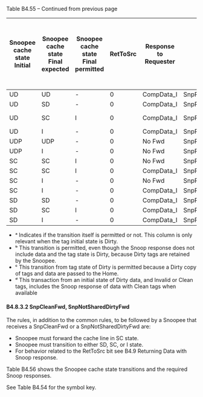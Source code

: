 Table B4.55 – Continued from previous page

| Snoopee cache state </br > Initial | Snoopee cache state </br> Final expected | Snoopee cache state </br> Final permitted | RetToSrc | Response to Requester | Response to Home              | TagOp value in response to Home </br> Initial start state of Dirty ᵃ | TagOp value in response to Home </br> Initial start state of Dirty | TagOp value in response to Home </br> Initial start state of Invalid or Clean |
|------------------------------------|------------------------------------------|-------------------------------------------|----------|-----------------------|-------------------------------|----------------------------------------------------------------------|--------------------------------------------------------------------|-------------------------------------------------------------------------------|
| UD                                 | UD                                       | -                                         | 0        | CompData\_I           | SnpResp\_UD\_Fwded\_I         | P ᵇ                                                                  | -                                                                  | -                                                                             |
| UD                                 | SD                                       | -                                         | 0        | CompData\_I           | SnpResp\_SD\_Fwded\_I         | P ᵇ                                                                  | -                                                                  | -                                                                             |
| UD                                 | SC                                       | I                                         | 0        | CompData\_I           | SnpRespData\_SC\_PD\_Fwded\_I | P                                                                    | Update ᶜ                                                           | I,Transfer ᵈ                                                                  |
| UD                                 | I                                        | -                                         | 0        | CompData\_I           | SnpRespData\_I\_PD\_Fwded\_I  | P                                                                    | Update                                                             | I,Transfer                                                                    |
| UDP                                | UDP                                      | -                                         | 0        | No Fwd                | SnpRespDataPtl\_UD            | -                                                                    | -                                                                  | I                                                                             |
| UDP                                | I                                        | -                                         | 0        | No Fwd                | SnpRespDataPtl\_I\_PD         | -                                                                    | -                                                                  | I                                                                             |
| SC                                 | SC                                       | I                                         | 0        | No Fwd                | SnpResp\_SC                   | -                                                                    | -                                                                  | -                                                                             |
| SC                                 | SC                                       | I                                         | 0        | CompData\_I           | SnpResp\_SC\_Fwded\_I         | -                                                                    | -                                                                  | -                                                                             |
| SC                                 | I                                        | -                                         | 0        | No Fwd                | SnpResp\_I                    | -                                                                    | -                                                                  | -                                                                             |
| SC                                 | I                                        | -                                         | 0        | CompData\_I           | SnpResp\_I\_Fwded\_I          | -                                                                    | -                                                                  | -                                                                             |
| SD                                 | SD                                       | -                                         | 0        | CompData\_I           | SnpResp\_SD\_Fwded\_I         | P ᵇ                                                                  | -                                                                  | -                                                                             |
| SD                                 | SC                                       | I                                         | 0        | CompData\_I           | SnpRespData\_SC\_PD\_Fwded\_I | P                                                                    | Update                                                             | I,Transfer                                                                    |
| SD                                 | I                                        | -                                         | 0        | CompData\_I           | SnpRespData\_I\_PD\_Fwded\_I  | P                                                                    | Update                                                             | I,Transfer                                                                    |

- ᵃ Indicates if the transition itself is permitted or not. This column is only relevant when the tag initial state is Dirty.
- ᵇ This transition is permitted, even though the Snoop response does not include data and the tag state is Dirty, because Dirty tags are retained by the Snoopee.
- ᶜ This transition from tag state of Dirty is permitted because a Dirty copy of tags and data are passed to the Home.
- ᵈ This transaction from an initial state of Dirty data, and Invalid or Clean tags, includes the Snoop response of data with Clean tags when available

#### B4.8.3.2 SnpCleanFwd, SnpNotSharedDirtyFwd

The rules, in addition to the common rules, to be followed by a Snoopee that receives a SnpCleanFwd or a SnpNotSharedDirtyFwd are:

- Snoopee must forward the cache line in SC state.
- Snoopee must transition to either SD, SC, or I state.
- For behavior related to the RetToSrc bit see B4.9 Returning Data with Snoop response.

Table B4.56 shows the Snoopee cache state transitions and the required Snoop responses.

See Table B4.54 for the symbol key.